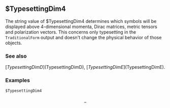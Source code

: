 ##  $TypesettingDim4

The string value of $TypesettingDim4 determines which symbols will be displayed above $4$-dimensional momenta, Dirac matrices, metric tensors and polarization vectors. This concerns only typesetting in the `TraditionalForm` output and doesn't change the physical behavior of those objects.

### See also

[$TypesettingDimD]($TypesettingDimD), [$TypesettingDimE]($TypesettingDimE).

### Examples

```mathematica
$TypesettingDim4
```

$$\_$$